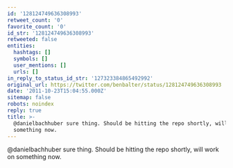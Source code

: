```yaml
---
id: '128124749636308993'
retweet_count: '0'
favorite_count: '0'
id_str: '128124749636308993'
retweeted: false
entities:
  hashtags: []
  symbols: []
  user_mentions: []
  urls: []
in_reply_to_status_id_str: '127323384865492992'
original_url: https://twitter.com/benbalter/status/128124749636308993
date: '2011-10-23T15:04:55.000Z'
sitemap: false
robots: noindex
reply: true
title: >-
  @danielbachhuber sure thing. Should be hitting the repo shortly, will work on
  something now.
---
```


@danielbachhuber sure thing. Should be hitting the repo shortly, will work on something now.